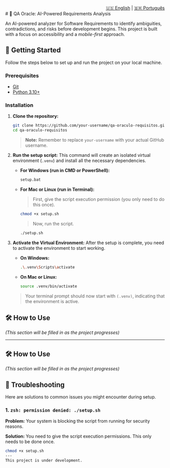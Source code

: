 <div align="right">
  <a href="README.md">🇺🇸 English</a> | <a href="README-pt.md">🇧🇷 Português</a>
</div>
# 🔮 QA Oracle: AI-Powered Requirements Analysis

An AI-powered analyzer for Software Requirements to identify ambiguities, contradictions, and risks before development begins. This project is built with a focus on accessibility and a *mobile-first* approach.

## 🚀 Getting Started

Follow the steps below to set up and run the project on your local machine.

### Prerequisites

- [Git](https://git-scm.com/)
- [Python 3.10+](https://www.python.org/)

### Installation

1.  **Clone the repository:**
    ```bash
    git clone https://github.com/your-username/qa-oraculo-requisitos.git
    cd qa-oraculo-requisitos
    ```
    > **Note:** Remember to replace `your-username` with your actual GitHub username.

2.  **Run the setup script:**
    This command will create an isolated virtual environment (`.venv`) and install all the necessary dependencies.

    -   **For Windows (run in CMD or PowerShell):**
        ```bash
        setup.bat
        ```

    -   **For Mac or Linux (run in Terminal):**
        > First, give the script execution permission (you only need to do this once).
        ```bash
        chmod +x setup.sh
        ```
        > Now, run the script.
        ```bash
        ./setup.sh
        ```

3.  **Activate the Virtual Environment:**
    After the setup is complete, you need to activate the environment to start working.

    -   **On Windows:**
        ```bash
        .\.venv\Scripts\activate
        ```

    -   **On Mac or Linux:**
        ```bash
        source .venv/bin/activate
        ```
    > Your terminal prompt should now start with `(.venv)`, indicating that the environment is active.

## 🛠️ How to Use

*(This section will be filled in as the project progresses)*


---
## 🛠️ How to Use

*(This section will be filled in as the project progresses)*

## 🤔 Troubleshooting

Here are solutions to common issues you might encounter during setup.

### 1. `zsh: permission denied: ./setup.sh`

**Problem:** Your system is blocking the script from running for security reasons.

**Solution:** You need to give the script execution permissions. This only needs to be done once.
```bash
chmod +x setup.sh
---
This project is under development.